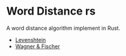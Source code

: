 # Word Distance rs

A word distance algorithm implement in Rust.

- [Levenshtein](https://en.wikipedia.org/wiki/Levenshtein_distance)
- [Wagner & Fischer](https://en.wikipedia.org/wiki/Wagner%E2%80%93Fischer_algorithm)
